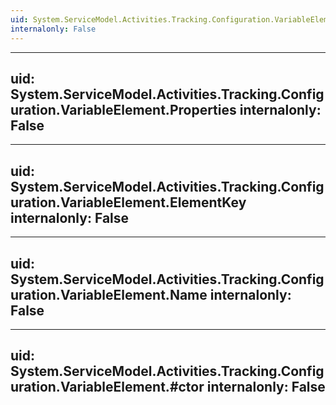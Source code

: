 ```yaml
---
uid: System.ServiceModel.Activities.Tracking.Configuration.VariableElement
internalonly: False
---
```


---
uid: System.ServiceModel.Activities.Tracking.Configuration.VariableElement.Properties
internalonly: False
---

---
uid: System.ServiceModel.Activities.Tracking.Configuration.VariableElement.ElementKey
internalonly: False
---

---
uid: System.ServiceModel.Activities.Tracking.Configuration.VariableElement.Name
internalonly: False
---

---
uid: System.ServiceModel.Activities.Tracking.Configuration.VariableElement.#ctor
internalonly: False
---
